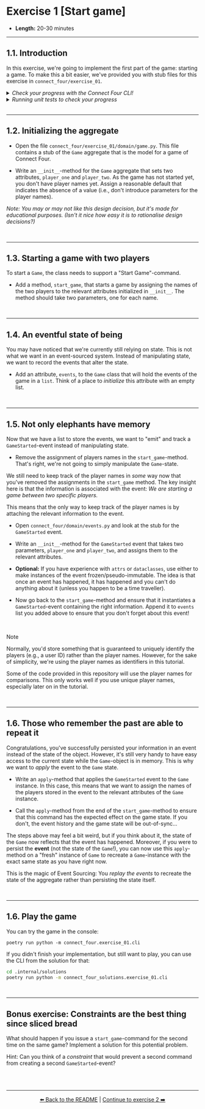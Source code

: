 # Exercise 1 [Start game]

- **Length:** 20-30 minutes

---

## 1.1. Introduction

In this exercise, we're going to implement the first part of the game: starting
a game. To make this a bit easier, we've provided you with stub files for this
exercise in `connect_four/exercise_01`.

<details>
  <summary><i>Check your progress with the Connect Four CLI!</i></summary>

> To make the game more exciting, we've implemented a CLI-client that allows you
> to play a game of Connect Four. That is, if you manage to implement the
> necessary commands and events.
>
> You can run the game at any time by executing the following command, but note
> that the game will crash if you haven't implemented the necessary parts of the
> game yet:
>
> ```shell
> poetry run python -m connect_four.exercise_01.cli
> ```
</details>

<details>
  <summary><i>Running unit tests to check your progress</i></summary>

> Of course, another way to check your progress is by writing unit tests. We've
> provided you with an example test in `tests/test_game.py` to illustrate how
> you could write tests for your game. **This test will initially fail.**
>
> Feel free to add tests or alter the existing ones to check your progress. If
> you want, you can use Test-Driven Development (TDD) to implement the game.
>
> You can run the test suite by running:
>
> ```shell
> poetry run pytest tests/exercise_01
> ```
</details>


<br>

---

## 1.2. Initializing the aggregate

- Open the file `connect_four/exercise_01/domain/game.py`. This file contains a
  stub of the `Game` aggregate that is the model for a game of Connect Four.

- Write an `__init__`-method for the `Game` aggregate that sets two attributes,
  `player_one` and `player_two`. As the game has not started yet, you don't
  have player names yet. Assign a reasonable default that indicates the absence
  of a value (i.e., don't introduce parameters for the player names).

*Note: You may or may not like this design decision, but it's made for
educational purposes. (Isn't it nice how easy it is to rationalise design
decisions?)*

<br>

---

## 1.3. Starting a game with two players

To start a `Game`, the class needs to support a "Start Game"-command.

- Add a method, `start_game`, that starts a game by assigning the names of the
  two players to the relevant attributes initialized in `__init__`. The method
  should take two parameters, one for each name.

<br>

---

## 1.4. An eventful state of being

You may have noticed that we're currently still relying on state. This is not
what we want in an event-sourced system. Instead of manipulating state, we want
to record the events that alter the state.

- Add an attribute, `events`, to the `Game` class that will hold the events of
  the game in a `list`. Think of a place to _initialize_ this attribute with
  an empty list.

<br>

---

## 1.5. Not only elephants have memory

Now that we have a list to store the events, we want to "emit" and track a
`GameStarted`-event instead of manipulating state.

- Remove the assignment of players names in the `start_game`-method. That's
  right, we're not going to simply manipulate the `Game`-state.

We still need to keep track of the player names in *some* way now that you've
removed the assignments in the `start_game` method. The key insight here is that
the information is associated with the event: *We are starting a game between
two specific players.*

This means that the only way to keep track of the player names is by attaching
the relevant information to the event.

- Open `connect_four/domain/events.py` and look at the stub for the
  `GameStarted` event.


- Write an `__init__`-method for the `GameStarted` event that takes two
  parameters, `player_one` and `player_two`, and assigns them to the relevant
  attributes.


- **Optional:** If you have experience with `attrs` or `dataclasses`, use either
  to make instances of the event frozen/pseudo-immutable. The idea is that once
  an event has happened, it has happened and you can't do anything about it
  (unless you happen to be a time traveller).


- Now go back to the `start_game`-method and ensure that it instantiates a
  `GameStarted`-event containing the right information. Append it to `events`
  list you added above to ensure that you don't forget about this event!

<br>

> [!NOTE]
> Normally, you'd store something that is guaranteed to uniquely identify the
> players (e.g., a user ID) rather than the player names. However, for the sake
> of simplicity, we're using the player names as identifiers in this tutorial.
>
> Some of the code provided in this repository will use the player names for
> comparisons. This only works well if you use unique player names, especially
> later on in the tutorial.

<br>

---

## 1.6. Those who remember the past are able to repeat it

Congratulations, you've successfully persisted your information in an event
instead of the state of the object. However, it's still very handy to have easy
access to the current state while the `Game`-object is in memory. This is why we
want to *apply* the event to the `Game` state.

- Write an `apply`-method that applies the `GameStarted` event to the `Game`
  instance. In this case, this means that we want to assign the names of the
  players stored in the event to the relevant attributes of the `Game`
  instance.


- Call the `apply`-method from the end of the `start_game`-method to ensure
  that this command has the expected effect on the game state. If you don't,
  the event history and the game state will be out-of-sync...

The steps above may feel a bit weird, but if you think about it, the state of
the `Game` now reflects that the event has happened. Moreover, if you were to
persist the **event** (not the state of the `Game`!), you can now use this
`apply`-method on a "fresh" instance of `Game` to recreate a `Game`-instance
with the exact same state as you have right now.

This is the magic of Event Sourcing: You *replay the events* to recreate the
state of the aggregate rather than persisting the state itself.

<br>

---

## 1.6. Play the game

You can try the game in the console:

```shell
poetry run python -m connect_four.exercise_01.cli
```

If you didn't finish your implementation, but still want to play, you can use
the CLI from the solution for that:

```bash
cd .internal/solutions
poetry run python -m connect_four_solutions.exercise_01.cli
```

<br>

---

## Bonus exercise: Constraints are the best thing since sliced bread

What should happen if you issue a `start_game`-command for the second time on
the same game? Implement a solution for this potential problem.

Hint: Can you think of a *constraint* that would prevent a second command from
creating a second `GameStarted`-event?

<br><br>

---

<p align="center">
   <a href="/README.md">⬅️ Back to the README</a> | <a href="/exercise-02-play-the-game.md">Continue to exercise 2 ➡️</a>
</p>
